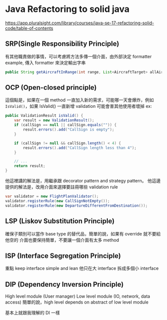 # Java Refactoring to solid java
https://app.pluralsight.com/library/courses/java-se-17-refactoring-solid-code/table-of-contents


## SRP(Single Responsibility Principle)
有其他職責做的事情，可以考慮將方法多傳一個介面，由外部決定 formatter
example, 傳入 formatter 來決定輸出字串

```java
public String getAircraftInRange(int range, List<AircraftTarget> allAircraft, CoordinateOutputFormatter formatter)
```

## OCP (Open-closed principle)
這個點是，如果在一個 method 一直加入新的需求，可能哪一天會爆炸，例如 `IsValid()`，如果 IsValid() 一直新增 validation 可能會害其他使用者壞掉
ex:
```java
public ValidationResult isValid() {
    var result = new ValidationResult();
    if (callSign == null || callSign.equals("")) {
        result.errors().add("CallSign is empty");
    }

    if (callSign != null && callSign.length() < 4) {
        result.errors().add("CallSign length less than 4");
    }

    // ...
    return result;
}
```
他這裡講的解法是，用繼承跟 decorator pattern and strategy pattern。
他這邊提供的解法是，改用介面來選擇要註冊哪些 validation rule
```java
var validator = new FlightPlanValidator();
validator.registerRule(new CallSignNotEmpty());
validator.registerRule(new DepartureDifferentFromDestination());
```

## LSP (Liskov Substitution Principle)
確保子類別可以當作 base type 的替代品，簡單的說，如果有 override 就不要給他空的
介面也要保持簡單，不要讓一個介面有太多 method

## ISP (Interface Segregation Principle)
重點 keep interface simple and lean
他只在大 interface 拆成多個小 interface

## DIP (Dependency Inversion Principle)
High level module (User manager)
Low level module (IO, network, data access)
簡單的說，high level depends on abstract of low level module 

基本上就跟我理解的 DI 一樣